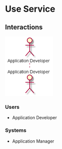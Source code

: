 # Use Service

## Interactions

![Image](Interaction.png)

### Users

* Application Developer

### Systems

* Application Manager
